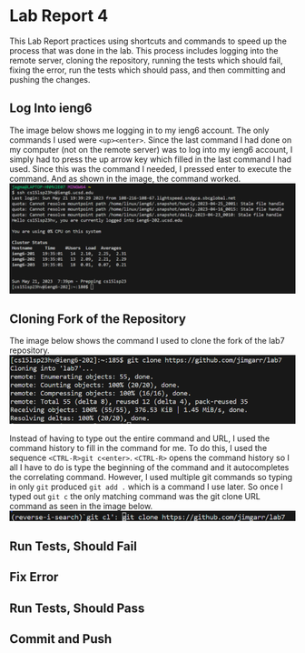 # Lab Report 4
This Lab Report practices using shortcuts and commands to speed up the process that was done in the lab. This process includes logging into the remote server, cloning the repository, running the tests which should fail, fixing the error, run the tests which should pass, and then committing and pushing the changes. 

## Log Into ieng6
The image below shows me logging in to my ieng6 account. The only commands I used were `<up><enter>`. Since the last command I had done on my computer (not on the remote server) was to log into my ieng6 account, I simply had to press the up arrow key which filled in the last command I had used. Since this was the command I needed, I pressed enter to execute the command. And as shown in the image, the command worked. 
![Logging into ieng6](labReport3Image1.png)

## Cloning Fork of the Repository
The image below shows the command I used to clone the fork of the lab7 repository. 
![Cloning command](labReport3Image2-2.png)

Instead of having to type out the entire command and URL, I used the command history to fill in the command for me. To do this, I used the sequence `<CTRL-R>git c<enter>`. `<CTRL-R>` opens the command history so I all I have to do is type the beginning of the command and it autocompletes the correlating command. However, I used multiple git commands so typing in only `git` produced `git add .` which is a command I use later. So once I typed out `git c` the only matching command was the git clone URL command as seen in the image below.
![Command auto complete](labReport3Image2-1.png)

## Run Tests, Should Fail

## Fix Error

## Run Tests, Should Pass

## Commit and Push
